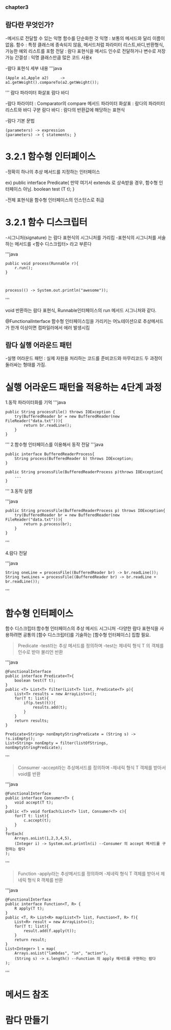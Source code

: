 ### chapter3

## 람다란 무엇인가?
-메서드로 전달할 수 있는 익명 함수를 단순화한 것
	익명 : 보통의 메서드와 달리 이름이 없음.
	함수 : 특정 클래스에 종속되지 않음, 
		  메서드처럼 파라미터 리스트,바디,반환형식,가능한 예외 리스트를 포함
	전달 : 람다 표현식을 메서드 인수로 전달하거나 변수로 저장가능
	간결성 : 익명 클래스만큼 많은 코드 사용x

-람다 표현식 세부 내용
'''java

	(Apple a1,Apple a2)     -> 	  a1.getWeight().compareTo(a2.getWeight());

'''
 	람다 파라미터		   화살표					람다 바디

-람다 파라미터 : Comparator의 compare 메서드 파라미터
 화살표 : 람다의 파라미터 리스트와 바디 구분
 람다 바디 : 람다의 반환값에 해당하는 표현식
 
 -람다 기본 문법

 
 	(parameters) -> expression
 	(parameters) -> { statements; }
 	

 
# 3.2.1 함수형 인터페이스
-정확히 하나의 추상 메서드를 지정하는 인터페이스

ex) public interface Predicate<T>{ 만약 여기서 extends 로 상속받을 경우, 함수형 인터페이스 아님.
		boolean test (T t);	
	}
	
-전체 표현식을 함수형 인터페이스의 인스턴스로 취급
	
# 3.2.1 함수 디스크립터
-시그니처(signature) 는 람다 표현식의 시그니처를 가리킴
-표현식의 시그니처를 서술하는 메서드를 <함수 디스크립터> 라고 부른다

'''java

	public void process(Runnable r){
		r.run();
	}



	process(() -> System.out.println("awesome"));

'''

void 반환하는 람다 표현식, Runnable인터페이스의 run 메서드 시그니처와 같다.
 	
@FunctionalInterface 
함수형 인터페이스임을 가리키는 어노테이션으로 추상메서드 가 한개 이상이면 컴파일러에서 에러 발생시킴

## 람다 실행 어라운드 패턴
-실행 어라운드 패턴 : 실제 자원을 처리하는 코드를 준비코드와 마무리코드 두 과정이 둘러싸는 형태를 가짐.

# 실행 어라운드 패턴을 적용하는 4단계 과정
1.동작 파라미터화를 기억
'''java

	public String processFile() throws IOException {
		try(BufferedReader br = new BufferedReader(new FileReader("data.txt"))){
			return br.readLine();
		}
	}
	
'''
2.함수형 인터페이스를 이용해서 동작 전달
'''java

	public interface BufferedReaderProcess{
		String process(BufferedReader b) throws IOException;
	}
	
	public String processFile(BufferedReaderProcess p)throws IOException{
		...
	}
	
'''
3.동작 실행

'''java

	public String processFile(BufferedReaderProcess p) throws IOException{
		try(BufferedReader br = new BufferedReader(new FileReader("data.txt"))){
			return p.process(br);
		}
	}
	
'''
	
4.람다 전달 

'''java

	String oneLine = processFile((BufferedReader br) -> br.readLine());
	String twoLines = processFile((BufferedReader br) -> br.readLine + br.readLine());
	
'''
# 함수형 인터페이스
함수 디스크립터:함수형 인터페이스의 추상 메서드 시그니처
-다양한 람다 표현식을 사용하려면 공통의 [함수 디스크립터]를 기술하는 [함수형 인터페이스] 집합 필요.

>Predicate
-test라는 추상 메서드를 정의하며
-test는 제네릭 형식 T 의 객체를 인수로 받아 불리언 반환

'''java
	
	@FunctionalInterface
	public interface Predicate<T>{
		boolean test(T t);
	}
	public <T> List<T> filter(List<T> list, Predicate<T> p){
		List<T> results = new ArrayList<>();
		for(T t: list){
			if(p.test(t)){
				results.add(t);
			}
		}
		return results;
	}
		
	Predicate<String> nonEmptyStringPredicate = (String s) -> !s.isEmpty();
	List<String> nonEmpty = filter(listOfStrings, nonEmptyStringPredicate);
	
'''

>Consumer
-accept라는 추상메서드를 정의하며
-제네릭 형식 T 객체를 받아서 void를 반환

'''java
	
	@FunctionalInterface
	public interface Consumer<T> {
		void accept(T t);
	}
	public <T> void forEach(List<T> list, Consumer<T> c){
		for(T t: list){
			c.accept(t);
		}
	}
	forEach(
		Arrays.asList(1,2,3,4,5),
		(Integer i) -> System.out.println(i) --Consumer 의 accept 메서드를 구현하는 람다
	);

'''
>Function
-apply라는 추상메서드를 정의하며
-제네릭 형식 T 객체를 받아서 제네릭 형식 R 객체를 반환

'''java
	
	@FunctionalInterface
	public interface Function<T, R> {
		R apply(T t);
	}
	public <T, R> List<R> map(List<T> list, Function<T, R> f){
		List<R> result = new ArrayList<>();
		for(T t: list){
			result.add(f.apply(t));
		}
		return result;
	}
	List<Integer> l = map(
		Arrays.asList("lambdas", "in", "action"),
		(String s) -> s.length() --Function 의 apply 메서드를 구현하는 람다
	);

'''
# 메서드 참조
# 람다 만들기





